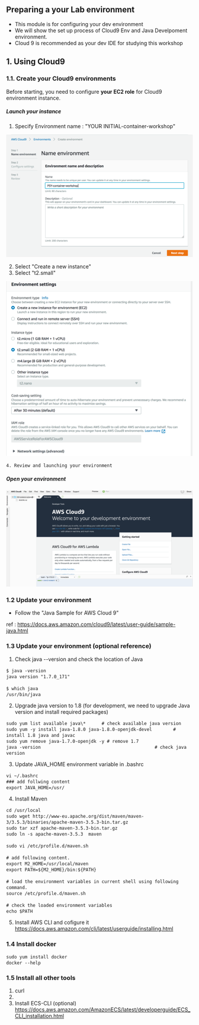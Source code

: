 ## Preparing a your Lab environment 
- This module is for configuring your dev environment
- We will show the set up process of Cloud9 Env and Java Develpoment environment.
- Cloud 9 is recommended as your dev IDE for studying this workshop



## 1. Using Cloud9 


### 1.1. Create your Cloud9 environments
Before starting, you need to configure **your EC2 role** for Cloud9 environment instance.

##### Launch your instance 

1. Specify Environment name : "YOUR INITIAL-container-workshop"

![ec2 instance](./imgs/00/01.png)

2. Select "Create a new instance"
3. Select "t2.small"

![ec2 instance](./imgs/00/02.png)
	
	4. Review and launching your environment	
	
##### Open your environment

![ec2 instance](./imgs/00/03.png)
	

### 1.2 Update your environment

- Follow the "Java Sample for AWS Cloud 9"

ref : https://docs.aws.amazon.com/cloud9/latest/user-guide/sample-java.html


### 1.3 Update your environment (optional reference)

1. Check java --version and check the location of Java 

```
$ java -version
java version "1.7.0_171"

$ which java
/usr/bin/java

```
	
2. Upgrade java version to 1.8 (for development, we need to upgrade Java version and install required packages)
	
```
sudo yum list available java\*      # check available java version
sudo yum -y install java-1.8.0 java-1.8.0-openjdk-devel        # install 1.8 java and javac
sudo yum remove java-1.7.0-openjdk -y # remove 1.7
java -version											# check java version
```

3. Update JAVA_HOME environment variable in .bashrc

```
vi ~/.bashrc
### add follwing content
export JAVA_HOME=/usr/
```
	
4. Install Maven

```
cd /usr/local
sudo wget http://www-eu.apache.org/dist/maven/maven-3/3.5.3/binaries/apache-maven-3.5.3-bin.tar.gz
sudo tar xzf apache-maven-3.5.3-bin.tar.gz
sudo ln -s apache-maven-3.5.3  maven

sudo vi /etc/profile.d/maven.sh

# add following content.
export M2_HOME=/usr/local/maven
export PATH=${M2_HOME}/bin:${PATH}

# load the environment variables in current shell using following command.
source /etc/profile.d/maven.sh

# check the loaded environment variables  
echo $PATH             
```

5. Install AWS CLI and cofigure it
https://docs.aws.amazon.com/cli/latest/userguide/installing.html


### 1.4 Install docker

```
sudo yum install docker
docker --help
```

### 1.5 Install all other tools
1. curl
2. 
3. Install ECS-CLI (optional)
https://docs.aws.amazon.com/AmazonECS/latest/developerguide/ECS_CLI_installation.html